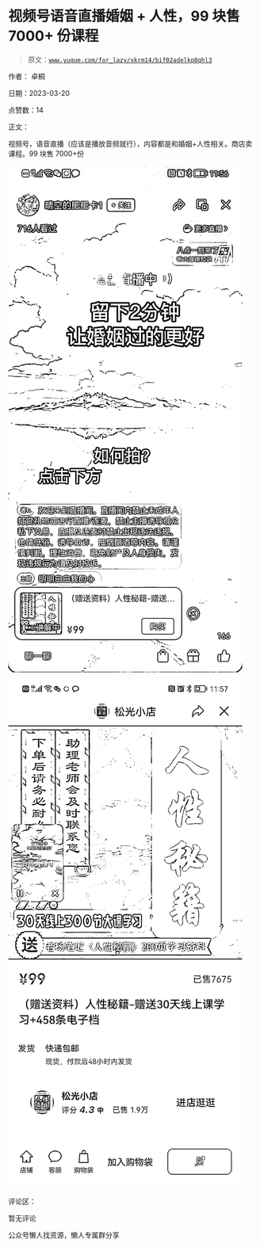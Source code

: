 # 视频号语音直播婚姻 + 人性，99 块售 7000+ 份课程

> 原文：[`www.yuque.com/for_lazy/xkrm14/bif02adelkp0qhl3`](https://www.yuque.com/for_lazy/xkrm14/bif02adelkp0qhl3)



作者： 卓桐



日期：2023-03-20



点赞数：14



正文：



视频号，语音直播（应该是播放音频就行），内容都是和婚姻+人性相关。商店卖课程。99 块售 7000+份



![](img/fb19240b7fb6cdafb6943a50a18f5587.png)  

![](img/84cfa84d5e82d60abc44db640f6d0754.png)  

评论区：



暂无评论



公众号懒人找资源，懒人专属群分享

